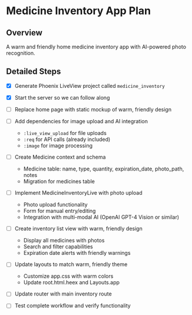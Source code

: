 # Medicine Inventory App Plan

## Overview
A warm and friendly home medicine inventory app with AI-powered photo recognition.

## Detailed Steps
- [x] Generate Phoenix LiveView project called `medicine_inventory`
- [x] Start the server so we can follow along
- [ ] Replace home page with static mockup of warm, friendly design
- [ ] Add dependencies for image upload and AI integration
  - `:live_view_upload` for file uploads
  - `:req` for API calls (already included)
  - `:image` for image processing
- [ ] Create Medicine context and schema
  - Medicine table: name, type, quantity, expiration_date, photo_path, notes
  - Migration for medicines table
- [ ] Implement MedicineInventoryLive with photo upload
  - Photo upload functionality
  - Form for manual entry/editing
  - Integration with multi-modal AI (OpenAI GPT-4 Vision or similar)
- [ ] Create inventory list view with warm, friendly design
  - Display all medicines with photos
  - Search and filter capabilities
  - Expiration date alerts with friendly warnings
- [ ] Update layouts to match warm, friendly theme
  - Customize app.css with warm colors
  - Update root.html.heex and Layouts.app
- [ ] Update router with main inventory route
- [ ] Test complete workflow and verify functionality

